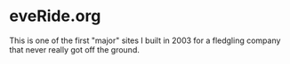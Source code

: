 # eveRide.org

This is one of the first "major" sites I built in 2003 for a fledgling company that never really got off the ground.
